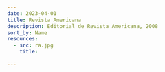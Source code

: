 ```yaml
---
date: 2023-04-01
title: Revista Americana
description: Editorial de Revista Americana, 2008
sort_by: Name
resources:
  - src: ra.jpg
    title:

---
```

